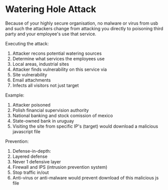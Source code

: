 # Watering Hole Attack

Because of your highly secure organisation, no malware or virus from usb and
such the attackers change from attacking you directly to poisoning third party
and your employee's use that service.

Executing the attack:
1. Attacker recons potential watering sources
 1. Determine what services the employees use
 1. Local areas, industrial sites
1. Attacker finds vulnerability on this service via
 1. Site vulnerability
 1. Email attachments
1. Infects all visitors not just target

Example:
1. Attacker poisoned
 1. Polish financial supervision authority
 1. National banking and stock comission of mexico
 1. State-owned bank in uruguay
1. Visiting the site from specific IP's (target) would download a malicious
   javascript file

Prevention:
1. Defense-in-depth:
 1. Layered defense
 1. Never 1 defensive layer
1. Firewall and IPS (intrusion prevention system)
 1. Stop traffic in/out
1. Anti-virus or anti-malware would prevent download of this malicious js file
